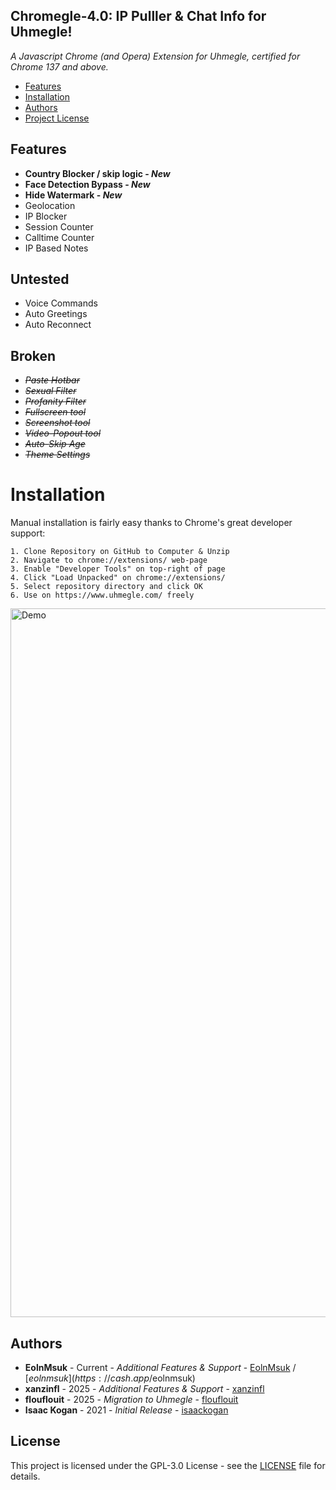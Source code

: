 ## Chromegle-4.0: IP Pulller & Chat Info for Uhmegle!
*A Javascript Chrome (and Opera) Extension for Uhmegle, certified for Chrome 137 and above.*

- [Features](#features)
- [Installation](#installation)
- [Authors](#authors)
- [Project License](#license)

## Features
- **Country Blocker / skip logic - *New***
- **Face Detection Bypass - *New***
- **Hide Watermark - *New***
- Geolocation
- IP Blocker
- Session Counter
- Calltime Counter
- IP Based Notes

## Untested
- Voice Commands
- Auto Greetings
- Auto Reconnect

## Broken
- *~~Paste Hotbar~~*
- *~~Sexual Filter~~*
- *~~Profanity Filter~~*
- *~~Fullscreen tool~~*
- *~~Screenshot tool~~*
- *~~Video-Popout tool~~*
- *~~Auto-Skip Age~~*
- *~~Theme Settings~~*

# Installation

Manual installation is fairly easy thanks to Chrome's great developer support:
```
1. Clone Repository on GitHub to Computer & Unzip
2. Navigate to chrome://extensions/ web-page
3. Enable "Developer Tools" on top-right of page
4. Click "Load Unpacked" on chrome://extensions/
5. Select repository directory and click OK
6. Use on https://www.uhmegle.com/ freely
```

<img width="1050" height="1134" alt="Demo" src="https://github.com/user-attachments/assets/0ed177b8-5c72-43ce-b55a-030e02be9ab0" />


## Authors

* **EolnMsuk** - Current - *Additional Features & Support* - [EolnMsuk](https://github.com/EolnMsuk) / [$eolnmsuk](https://cash.app/$eolnmsuk)
* **xanzinfl** - 2025 - *Additional Features & Support* - [xanzinfl](https://github.com/xanzinfl)
* **flouflouit** - 2025 - *Migration to Uhmegle* - [flouflouit](https://github.com/flouflouit)
* **Isaac Kogan** - 2021 - *Initial Release* - [isaackogan](https://github.com/isaackogan)

## License

This project is licensed under the GPL-3.0 License - see the [LICENSE](LICENSE) file for details.
